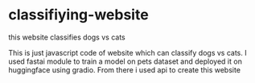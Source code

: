 # classifiying-website
this website classifies dogs vs cats

This is just javascript code of website which can classify dogs vs cats.
I used fastai module to train a model on pets dataset and deployed it on huggingface using gradio.
From there i used api to create this website
